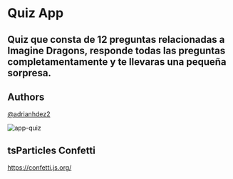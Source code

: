# Quiz App
## Quiz que consta de 12 preguntas relacionadas a Imagine Dragons, responde todas las preguntas completamentamente y te llevaras una pequeña sorpresa.


## Authors

[@adrianhdez2](https://www.github.com/adrianhdez2)

![app-quiz](https://github.com/adrianhdez2/quiz-app/assets/79607030/2013ff68-0d67-4b42-a7e9-c8db6aaa635a)


## tsParticles Confetti

https://confetti.js.org/
